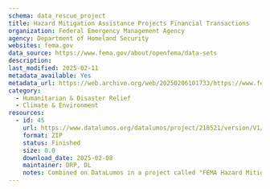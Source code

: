 ```yaml
---
schema: data_rescue_project 
title: Hazard Mitigation Assistance Projects Financial Transactions
organization: Federal Emergency Management Agency
agency: Department of Homeland Security
websites: fema.gov
data_source: https://www.fema.gov/about/openfema/data-sets
description: 
last_modified: 2025-02-11
metadata_available: Yes
metadata_url: https://web.archive.org/web/20250206101733/https://www.fema.gov/openfema-data-page/hazard-mitigation-assistance-projects-financial-transactions-v1
category:
  - Humanitarian & Disaster Relief 
  - Climate & Environment 
resources:
  - id: 45
    url: https://www.datalumos.org/datalumos/project/218521/version/V1/view
    format: ZIP
    status: Finished
    size: 0.0
    download_date: 2025-02-08
    maintainer: DRP, DL
    notes: Combined on DataLumos in a project called "FEMA Hazard Mitigation Assistance Data"
---
```

